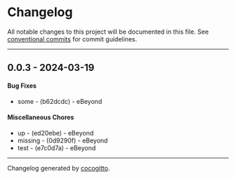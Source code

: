 # Changelog
All notable changes to this project will be documented in this file. See [conventional commits](https://www.conventionalcommits.org/) for commit guidelines.

- - -
## 0.0.3 - 2024-03-19
#### Bug Fixes
- some - (b62dcdc) - eBeyond
#### Miscellaneous Chores
- up - (ed20ebe) - eBeyond
- missing - (0d9290f) - eBeyond
- test - (e7c0d7a) - eBeyond

- - -

Changelog generated by [cocogitto](https://github.com/cocogitto/cocogitto).